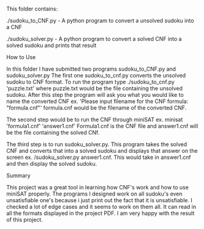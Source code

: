 
This folder contains:

./sudoku_to_CNF.py - A python program to convert a unsolved sudoku into a CNF

./sudoku_solver.py - A python program to convert a solved CNF into a solved sudoku and prints that result



How to Use

In this folder I have submitted two programs sudoku_to_CNF.py and sudoku_solver.py 
The first one sudoku_to_cnf.py converts the unsolved sudoku to CNF format. 
To run the program type ./sudoku_to_cnf.py 'puzzle.txt' where puzzle.txt would be the file containing the unsolved sudoku. 
After this step the program will ask you what you would like to name the converted CNF ex. 
'Please input filename for the CNF formula: "formula.cnf"' formula.cnf would be the filename of the converted CNF.


The second step would be to run the CNF through miniSAT ex. minisat 'formula1.cnf' 'answer1.cnf' Formula1.cnf is the CNF file and answer1.cnf will be the file containing the solved CNf.


The third step is to run sudoku_solver.py. This program takes the solved CNF and converts that into a solved sudoku and displays that answer on the screen ex. /sudoku_solver.py answer1.cnf. 
This would take in answer1.cnf and then display the solved sudoku.



Summary

This project was a great tool in learning how CNF's work and how to use miniSAT properly. 
The programs I designed work on all sudoku's even unsatisfiable one's because i just print out the fact that it is unsatisfiable. 
I checked a lot of edge cases and it seems to work on them all. 
It can read in all the formats displayed in the project PDF. 
I am very happy with the result of this project. 
